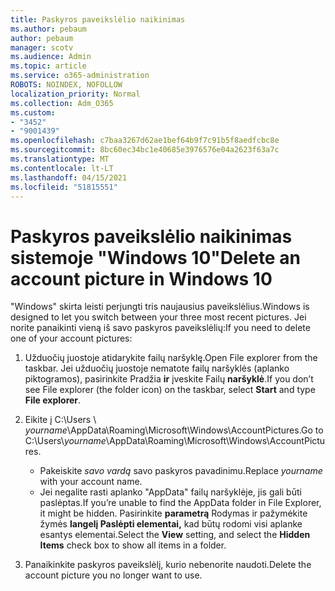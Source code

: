 ```yaml
---
title: Paskyros paveikslėlio naikinimas
ms.author: pebaum
author: pebaum
manager: scotv
ms.audience: Admin
ms.topic: article
ms.service: o365-administration
ROBOTS: NOINDEX, NOFOLLOW
localization_priority: Normal
ms.collection: Adm_O365
ms.custom:
- "3452"
- "9001439"
ms.openlocfilehash: c7baa3267d62ae1bef64b9f7c91b5f8aedfcbc8e
ms.sourcegitcommit: 8bc60ec34bc1e40685e3976576e04a2623f63a7c
ms.translationtype: MT
ms.contentlocale: lt-LT
ms.lasthandoff: 04/15/2021
ms.locfileid: "51815551"
---
```

# <a name="delete-an-account-picture-in-windows-10"></a><span data-ttu-id="f62f9-102">Paskyros paveikslėlio naikinimas sistemoje "Windows 10"</span><span class="sxs-lookup"><span data-stu-id="f62f9-102">Delete an account picture in Windows 10</span></span>

<span data-ttu-id="f62f9-103">"Windows" skirta leisti perjungti tris naujausius paveikslėlius.</span><span class="sxs-lookup"><span data-stu-id="f62f9-103">Windows is designed to let you switch between your three most recent pictures.</span></span> <span data-ttu-id="f62f9-104">Jei norite panaikinti vieną iš savo paskyros paveikslėlių:</span><span class="sxs-lookup"><span data-stu-id="f62f9-104">If you need to delete one of your account pictures:</span></span>

1. <span data-ttu-id="f62f9-105">Užduočių juostoje atidarykite failų naršyklę.</span><span class="sxs-lookup"><span data-stu-id="f62f9-105">Open File explorer from the taskbar.</span></span> <span data-ttu-id="f62f9-106">Jei užduočių juostoje nematote failų naršyklės (aplanko piktogramos), pasirinkite Pradžia **ir** įveskite Failų **naršyklė**.</span><span class="sxs-lookup"><span data-stu-id="f62f9-106">If you don’t see File explorer (the folder icon) on the taskbar, select **Start** and type **File explorer**.</span></span>

2. <span data-ttu-id="f62f9-107">Eikite į C:\Users \\ *yourname*\AppData\Roaming\Microsoft\Windows\AccountPictures.</span><span class="sxs-lookup"><span data-stu-id="f62f9-107">Go to C:\Users\\*yourname*\AppData\Roaming\Microsoft\Windows\AccountPictures.</span></span> 
    - <span data-ttu-id="f62f9-108">Pakeiskite *savo vardą* savo paskyros pavadinimu.</span><span class="sxs-lookup"><span data-stu-id="f62f9-108">Replace *yourname* with your account name.</span></span>
    - <span data-ttu-id="f62f9-109">Jei negalite rasti aplanko "AppData" failų naršyklėje, jis gali būti paslėptas.</span><span class="sxs-lookup"><span data-stu-id="f62f9-109">If you’re unable to find the AppData folder in File Explorer, it might be hidden.</span></span> <span data-ttu-id="f62f9-110">Pasirinkite **parametrą** Rodymas ir pažymėkite žymės **langelį Paslėpti elementai,** kad būtų rodomi visi aplanke esantys elementai.</span><span class="sxs-lookup"><span data-stu-id="f62f9-110">Select the **View** setting, and select the **Hidden Items** check box to show all items in a folder.</span></span>

3. <span data-ttu-id="f62f9-111">Panaikinkite paskyros paveikslėlį, kurio nebenorite naudoti.</span><span class="sxs-lookup"><span data-stu-id="f62f9-111">Delete the account picture you no longer want to use.</span></span>
 
 